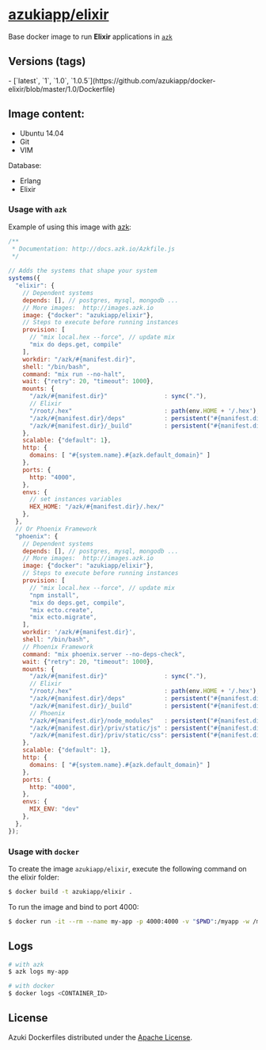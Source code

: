 [azukiapp/elixir](http://images.azk.io/#/elixir)
==================

Base docker image to run **Elixir** applications in [`azk`](http://azk.io)

Versions (tags)
---

<versions>
- [`latest`, `1`, `1.0`, `1.0.5`](https://github.com/azukiapp/docker-elixir/blob/master/1.0/Dockerfile)
</versions>

Image content:
---

- Ubuntu 14.04
- Git
- VIM

Database:

- Erlang
- Elixir

### Usage with `azk`

Example of using this image with [azk](http://azk.io):

```js
/**
 * Documentation: http://docs.azk.io/Azkfile.js
 */
 
// Adds the systems that shape your system
systems({
  "elixir": {
    // Dependent systems
    depends: [], // postgres, mysql, mongodb ...
    // More images:  http://images.azk.io
    image: {"docker": "azukiapp/elixir"},
    // Steps to execute before running instances
    provision: [
      // "mix local.hex --force", // update mix
      "mix do deps.get, compile"
    ],
    workdir: "/azk/#{manifest.dir}",
    shell: "/bin/bash",
    command: "mix run --no-halt",
    wait: {"retry": 20, "timeout": 1000},
    mounts: {
      "/azk/#{manifest.dir}"                : sync("."),
      // Elixir
      "/root/.hex"                          : path(env.HOME + '/.hex'),
      "/azk/#{manifest.dir}/deps"           : persistent("#{manifest.dir}/deps"),
      "/azk/#{manifest.dir}/_build"         : persistent("#{manifest.dir}/_build"),
    },
    scalable: {"default": 1},
    http: {
      domains: [ "#{system.name}.#{azk.default_domain}" ]
    },
    ports: {
      http: "4000",
    },
    envs: {
      // set instances variables
      HEX_HOME: "/azk/#{manifest.dir}/.hex/"
    },
  },
  // Or Phoenix Framework
  "phoenix": {
    // Dependent systems
    depends: [], // postgres, mysql, mongodb ...
    // More images:  http://images.azk.io
    image: {"docker": "azukiapp/elixir"},
    // Steps to execute before running instances
    provision: [
      // "mix local.hex --force", // update mix
      "npm install",
      "mix do deps.get, compile",
      "mix ecto.create",
      "mix ecto.migrate",
    ],
    workdir: '/azk/#{manifest.dir}',
    shell: "/bin/bash",
    // Phoenix Framework
    command: "mix phoenix.server --no-deps-check",
    wait: {"retry": 20, "timeout": 1000},
    mounts: {
      "/azk/#{manifest.dir}"                : sync("."),
      // Elixir
      "/root/.hex"                          : path(env.HOME + '/.hex'),
      "/azk/#{manifest.dir}/deps"           : persistent("#{manifest.dir}/deps"),
      "/azk/#{manifest.dir}/_build"         : persistent("#{manifest.dir}/_build"),
      // Phoenix
      "/azk/#{manifest.dir}/node_modules"   : persistent("#{manifest.dir}/node_modules"),
      "/azk/#{manifest.dir}/priv/static/js" : persistent("#{manifest.dir}/priv/static/js"),
      "/azk/#{manifest.dir}/priv/static/css": persistent("#{manifest.dir}/priv/static/css"),
    },
    scalable: {"default": 1},
    http: {
      domains: [ "#{system.name}.#{azk.default_domain}" ]
    },
    ports: {
      http: "4000",
    },
    envs: {
      MIX_ENV: "dev"
    },
  },
});
```

### Usage with `docker`

To create the image `azukiapp/elixir`, execute the following command on the elixir folder:

```sh
$ docker build -t azukiapp/elixir .
```

To run the image and bind to port 4000:

```sh
$ docker run -it --rm --name my-app -p 4000:4000 -v "$PWD":/myapp -w /myapp azukiapp/elixir mix run --no-halt
```

Logs
---

```sh
# with azk
$ azk logs my-app

# with docker
$ docker logs <CONTAINER_ID>
```

## License

Azuki Dockerfiles distributed under the [Apache License](https://github.com/azukiapp/dockerfiles/blob/master/LICENSE).
